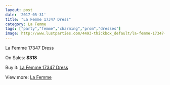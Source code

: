 ```yaml
---
layout: post
date: '2017-05-31'
title: "La Femme 17347 Dress"
category: La Femme
tags: ["party","femme","charming","prom","dresses"]
image: http://www.lustparties.com/4493-thickbox_default/la-femme-17347-dress.jpg
---
```

La Femme 17347 Dress

On Sales: **$318**
<a href="https://www.lustparties.com/en/la-femme/1509-la-femme-17347-dress.html"><amp-img layout="responsive" width="600" height="600" src="//www.lustparties.com/4493-thickbox_default/la-femme-17347-dress.jpg" alt="La Femme 17347 Dress 0" /></a>
<a href="https://www.lustparties.com/en/la-femme/1509-la-femme-17347-dress.html"><amp-img layout="responsive" width="600" height="600" src="//www.lustparties.com/4495-thickbox_default/la-femme-17347-dress.jpg" alt="La Femme 17347 Dress 1" /></a>
<a href="https://www.lustparties.com/en/la-femme/1509-la-femme-17347-dress.html"><amp-img layout="responsive" width="600" height="600" src="//www.lustparties.com/4494-thickbox_default/la-femme-17347-dress.jpg" alt="La Femme 17347 Dress 2" /></a>

Buy it: [La Femme 17347 Dress](https://www.lustparties.com/en/la-femme/1509-la-femme-17347-dress.html "La Femme 17347 Dress")

View more: [La Femme](https://www.lustparties.com/en/4-la-femme "La Femme")